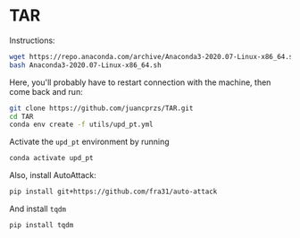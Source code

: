 # TAR
Instructions:
```bash
wget https://repo.anaconda.com/archive/Anaconda3-2020.07-Linux-x86_64.sh
bash Anaconda3-2020.07-Linux-x86_64.sh
```

Here, you'll probably have to restart connection with the machine, then come back and run:
```bash
git clone https://github.com/juancprzs/TAR.git
cd TAR
conda env create -f utils/upd_pt.yml
```

Activate the `upd_pt` environment by running
```bash
conda activate upd_pt
```

Also, install AutoAttack:
```bash
pip install git+https://github.com/fra31/auto-attack
```
And install `tqdm`
```bash
pip install tqdm
```
